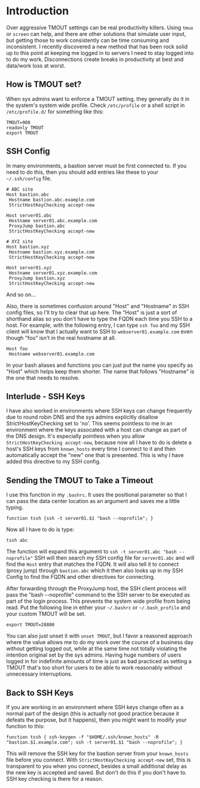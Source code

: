 # Introduction
Over aggressive TMOUT settings can be real productivity killers.  Using `tmux` or `screen` can help, and there are other solutions that simulate user input,
but getting those to work consistently can be time consuming and inconsistent.  I recently discovered a new method that has been rock solid up to this point
at keeping me logged in to servers I need to stay logged into to do my work.  Disconnections create breaks in productivity at best and data/work loss at worst.

## How is TMOUT set?
When sys admins want to enforce a TMOUT setting, they generally do it in the system's system wide profile.  Check `/etc/profile` or a shell script in `/etc/profile.d/` for something like this:
```
TMOUT=900
readonly TMOUT
export TMOUT
```

## SSH Config
In many environments, a bastion server must be first connected to.  If you need to do this, then you should add entries like these to your `~/.ssh/config` file.
```
# ABC site
Host bastion.abc
 Hostname bastion.abc.example.com
 StrictHostKeyChecking accept-new

Host server01.abc
 Hostname server01.abc.example.com
 ProxyJump bastion.abc
 StrictHostKeyChecking accept-new

# XYZ site
Host bastion.xyz
 Hostname bastion.xyz.example.com
 StrictHostKeyChecking accept-new

Host server01.xyz
 Hostname server01.xyz.example.com
 ProxyJump bastion.xyz
 StrictHostKeyChecking accept-new
```
And so on...

Also, there is sometimes confusion around "Host" and "Hostname" in SSH config files, so I'll try to clear that up here.  The "Host" is just a sort of shorthand alias so you don't have to type
the FQDN each time you SSH to a host.  For example, with the following entry, I can type `ssh foo` and my SSH client will know that I actually want to SSH to `webserver01.example.com` even
though "foo" isn't in the real hostname at all.
```
Host foo
 Hostname webserver01.example.com
```
In your bash aliases and functions you can just put the name you specify as "Host" which helps keep them shorter.  The name that follows "Hostname" is the one that needs to resolve.

## Interlude - SSH Keys

I have also worked in environments where SSH keys can change frequently due to round robin DNS and the sys admins explicitly disallow StrictHostKeyChecking set to 'no'.  This seems pointless
to me in an environment where the keys assocated with a host can change as part of the DNS design.  It's especially pointless when you allow `StrictHostKeyChecking accept-new`, because now all I
have to do is delete a host's SSH keys from `known_hosts` every time I connect to it and then automatically accept the "new" one that is presented.  This is why I have added this directive to my
SSH config.

## Sending the TMOUT to Take a Timeout

I use this function in my `.bashrc`.  It uses the positional parameter so that I can pass the data center location as an argument and saves me a little typing.

`function tssh {ssh -t server01.$1 "bash --noprofile"; }`

Now all I have to do is type:

`tssh abc`

The function will expand this argument to `ssh -t server01.abc "bash --noprofile"`  SSH will then search my SSH config file for `server01.abc` and will find the `Host` entry that matches the
FQDN.  It will also tell it to connect (proxy jump) through `bastion.abc` which it then also looks up in my SSH Config to find the FQDN and other directives for connecting.

After forwarding through the ProxyJump host, the SSH client process will pass the "bash --noprofile" command to the SSH server to be executed as part of the login process.  This prevents the
system wide profile from being read.  Put the following line in either your `~/.bashrc` or `~/.bash_profile` and your custom TMOUT will be set.

`export TMOUT=28800`

You can also just unset it with `unset TMOUT`, but I favor a reasoned approach where the value allows me to do my work over the course of a business day without getting logged out, while at the
same time not totally violating the intention original set by the sys admins.  Having huge numbers of users logged in for indefinite amounts of time is just as bad practiced as setting a TMOUT
that's too short for users to be able to work reasonably without unnecessary interruptions.

## Back to SSH Keys

If you are working in an environment where SSH keys change often as a normal part of the design (this is actually not good practice because it defeats the purpose, but it happens), then you might
want to modify your function to this:

`function tssh { ssh-keygen -f "$HOME/.ssh/known_hosts" -R "bastion.$1.example.com"; ssh -t server01.$1 "bash --noprofile"; }`

This will remove the SSH key for the bastion server from your `known_hosts` file before you connect.  With `StrictHostKeyChecking accept-new` set, this is transparent to you when you connect,
besides a small additional delay as the new key is accepted and saved.  But don't do this if you don't have to.  SSH key checking is there for a reason.


